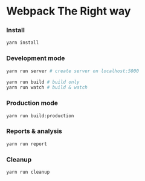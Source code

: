 # Webpack The Right way


### Install

```bash
yarn install
```

### Development mode

```bash
yarn run server # create server on localhost:5000
```

```bash
yarn run build # build only
yarn run watch # build & watch
```


### Production mode

```bash
yarn run build:production
```

### Reports & analysis

```bash
yarn run report
```

### Cleanup

```bash
yarn run cleanup
```